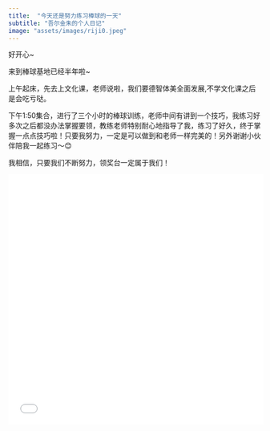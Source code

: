 ```yaml
---
title:  "今天还是努力练习棒球的一天"
subtitle: "吾尔金朱的个人日记"
image: "assets/images/riji0.jpeg"
---
```


好开心~

来到棒球基地已经半年啦~

上午起床，先去上文化课，老师说啦，我们要德智体美全面发展,不学文化课之后是会吃亏哒。  

下午1:50集合，进行了三个小时的棒球训练，老师中间有讲到一个技巧，我练习好多次之后都没办法掌握要领，教练老师特别耐心地指导了我，练习了好久，终于掌握一点点技巧啦！只要我努力，一定是可以做到和老师一样完美的！另外谢谢小伙伴陪我一起练习～😊

我相信，只要我们不断努力，领奖台一定属于我们！

<iframe height=498 width=510 src="{{ site.baseurl }}/assets/images/bangqiuxunlian.mp4" frameborder=0 allowfullscreen></iframe>